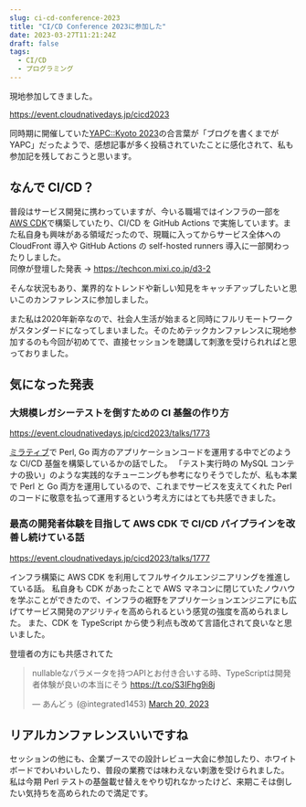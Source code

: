 ```yaml
---
slug: ci-cd-conference-2023
title: "CI/CD Conference 2023に参加した"
date: 2023-03-27T11:21:24Z
draft: false
tags:
  - CI/CD
  - プログラミング
---
```


現地参加してきました。

https://event.cloudnativedays.jp/cicd2023

同時期に開催していた[YAPC::Kyoto 2023](https://yapcjapan.org/2023kyoto/)の合言葉が「ブログを書くまでが YAPC」だったようで、感想記事が多く投稿されていたことに感化されて、私も参加記を残しておこうと思います。

## なんで CI/CD？

普段はサービス開発に携わっていますが、今いる職場ではインフラの一部を[AWS CDK](https://aws.amazon.com/jp/cdk/)で構築していたり、CI/CD を GitHub Actions で実施しています。また私自身も興味がある領域だったので、現職に入ってからサービス全体への CloudFront 導入や GitHub Actions の self-hosted runners 導入に一部関わったりしました。  
同僚が登壇した発表 → https://techcon.mixi.co.jp/d3-2

そんな状況もあり、業界的なトレンドや新しい知見をキャッチアップしたいと思いこのカンファレンスに参加しました。

また私は2020年新卒なので、社会人生活が始まると同時にフルリモートワークがスタンダードになってしまいました。そのためテックカンファレンスに現地参加するのも今回が初めてで、直接セッションを聴講して刺激を受けられればと思っておりました。

## 気になった発表

### 大規模レガシーテストを倒すための CI 基盤の作り方

https://event.cloudnativedays.jp/cicd2023/talks/1773

[ミラティブ](https://www.mirrativ.co.jp/)で Perl, Go 両方のアプリケーションコードを運用する中でどのような CI/CD 基盤を構築しているかの話でした。
「テスト実行時の MySQL コンテナの扱い」のような実践的なチューニングも参考になりそうでしたが、私も本業で Perl と Go 両方を運用しているので、これまでサービスを支えてくれた Perl のコードに敬意を払って運用するという考え方にはとても共感できました。

### 最高の開発者体験を目指して AWS CDK で CI/CD パイプラインを改善し続けている話

https://event.cloudnativedays.jp/cicd2023/talks/1777

インフラ構築に AWS CDK を利用してフルサイクルエンジニアリングを推進している話。
私自身も CDK があったことで AWS マネコンに閉じていたノウハウを学ぶことができたので、インフラの裾野をアプリケーションエンジニアにも広げてサービス開発のアジリティを高められるという感覚の強度を高められました。
また、CDK を TypeScript から使う利点も改めて言語化されて良いなと思いました。

登壇者の方にも共感されてた

<blockquote class="twitter-tweet"><p lang="ja" dir="ltr">nullableなパラメータを持つAPIとお付き合いする時、TypeScriptは開発者体験が良いの本当にそう <a href="https://t.co/S3IFhg9i8j">https://t.co/S3IFhg9i8j</a></p>&mdash; あんどぅ (@integrated1453) <a href="https://twitter.com/integrated1453/status/1637688964223205377?ref_src=twsrc%5Etfw">March 20, 2023</a></blockquote> <script async src="https://platform.twitter.com/widgets.js" charset="utf-8"></script>

## リアルカンファレンスいいですね

セッションの他にも、企業ブースでの設計レビュー大会に参加したり、ホワイトボードでわいわいしたり、普段の業務では味わえない刺激を受けられました。
私は今期 Perl テストの基盤載せ替えをやり切れなかったけど、来期こそは倒したい気持ちを高められたので満足です。
